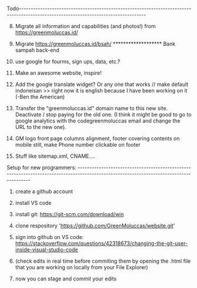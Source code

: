 Todo------------------------------------------------------------------------------------------------------------------------------------

8) Migrate all information and capabilities (and photos!) from https://greenmoluccas.id/
9) Migrate https://greenmoluccas.id/bsah/ ******************* Bank sampah back-end
10) use google for fourms, sign ups, data, etc.?

11) Make an awesome website, inspire!
12) Add the google translate widget? Or any one that works // make default indoneisan >> right now it is english because I have been working on it (-Ben the American)
13) Transfer the "greenmoluccas.id" domain name to this new site. Deactivate / stop paying for the old one. (I think it might be good to go to google analytics with the codegreenmoluccas email and change the URL to the new one).

14) GM logo front page columns alignment, footer covering contents on mobile still, make Phone number clickable on footer

15) Stuff like sitemap.xml, CNAME....



Setup for new programmers: ----------------------------------------------------------------------------------------------------------------------------------------

1) create a github account

2) install VS code

3) install git: https://git-scm.com/download/win

4) clone respository 'https://github.com/GreenMoluccas/website.git'

5) sign into github on VS code: https://stackoverflow.com/questions/42318673/changing-the-git-user-inside-visual-studio-code
6) (check edits in real time before commiting them by opening the .html file that you are working on locally from your File Explorer)

7) now you can stage and commit your edits